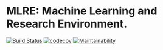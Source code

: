 # MLRE: Machine Learning and Research Environment.
[![Build Status](https://travis-ci.com/cabrust/mlre.svg?branch=master)](https://travis-ci.com/cabrust/mlre)
[![codecov](https://codecov.io/gh/cabrust/mlre/branch/master/graph/badge.svg)](https://codecov.io/gh/cabrust/mlre)
[![Maintainability](https://api.codeclimate.com/v1/badges/fce3f41be52403aaa260/maintainability)](https://codeclimate.com/github/cabrust/mlre/maintainability)
